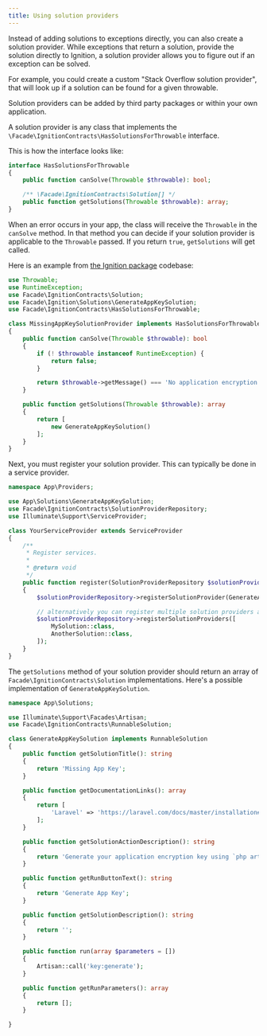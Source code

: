 ```yaml
---
title: Using solution providers
---
```


Instead of adding solutions to exceptions directly, you can also create a solution provider.
While exceptions that return a solution, provide the solution directly to Ignition, a solution provider allows you to figure out if an exception can be solved.

For example, you could create a custom "Stack Overflow solution provider", that will look up if a solution can be found for a given throwable.

Solution providers can be added by third party packages or within your own application.
  
A solution provider is any class that implements the `\Facade\IgnitionContracts\HasSolutionsForThrowable` interface.

This is how the interface looks like: 

```php
interface HasSolutionsForThrowable
{
    public function canSolve(Throwable $throwable): bool;

    /** \Facade\IgnitionContracts\Solution[] */
    public function getSolutions(Throwable $throwable): array;
}
```
 
When an error occurs in your app, the class will receive the `Throwable` in the `canSolve` method. In that method you can decide if your solution provider is applicable to the `Throwable` passed. If you return `true`, `getSolutions` will get called. 
 
Here is an example from [the Ignition package](/docs/flare-for-laravel/introduction) codebase:
 
```php
use Throwable;
use RuntimeException;
use Facade\IgnitionContracts\Solution;
use Facade\Ignition\Solutions\GenerateAppKeySolution;
use Facade\IgnitionContracts\HasSolutionsForThrowable;

class MissingAppKeySolutionProvider implements HasSolutionsForThrowable
{
    public function canSolve(Throwable $throwable): bool
    {
        if (! $throwable instanceof RuntimeException) {
            return false;
        }

        return $throwable->getMessage() === 'No application encryption key has been specified.';
    }

    public function getSolutions(Throwable $throwable): array
    {
        return [
            new GenerateAppKeySolution()
        ];
    }
}
```

Next, you must register your solution provider. This can typically be done in a service provider.

```php
namespace App\Providers;

use App\Solutions\GenerateAppKeySolution;
use Facade\IgnitionContracts\SolutionProviderRepository;
use Illuminate\Support\ServiceProvider;

class YourServiceProvider extends ServiceProvider
{
    /**
     * Register services.
     *
     * @return void
     */
    public function register(SolutionProviderRepository $solutionProviderRepository)
    {
        $solutionProviderRepository->registerSolutionProvider(GenerateAppKeySolution::class);

        // alternatively you can register multiple solution providers at once
        $solutionProviderRepository->registerSolutionProviders([
            MySolution::class,
            AnotherSolution::class,
        ]);
    }
}
```

The `getSolutions` method of your solution provider should return an array of `Facade\IgnitionContracts\Solution` implementations. Here's a possible implementation of `GenerateAppKeySolution`.

```php
namespace App\Solutions;

use Illuminate\Support\Facades\Artisan;
use Facade\IgnitionContracts\RunnableSolution;

class GenerateAppKeySolution implements RunnableSolution
{
    public function getSolutionTitle(): string
    {
        return 'Missing App Key';
    }

    public function getDocumentationLinks(): array
    {
        return [
            'Laravel' => 'https://laravel.com/docs/master/installation#configuration',
        ];
    }

    public function getSolutionActionDescription(): string
    {
        return 'Generate your application encryption key using `php artisan key:generate`.';
    }

    public function getRunButtonText(): string
    {
        return 'Generate App Key';
    }

    public function getSolutionDescription(): string
    {
        return '';
    }

    public function run(array $parameters = [])
    {
        Artisan::call('key:generate');
    }

    public function getRunParameters(): array
    {
        return [];
    }

}
```
